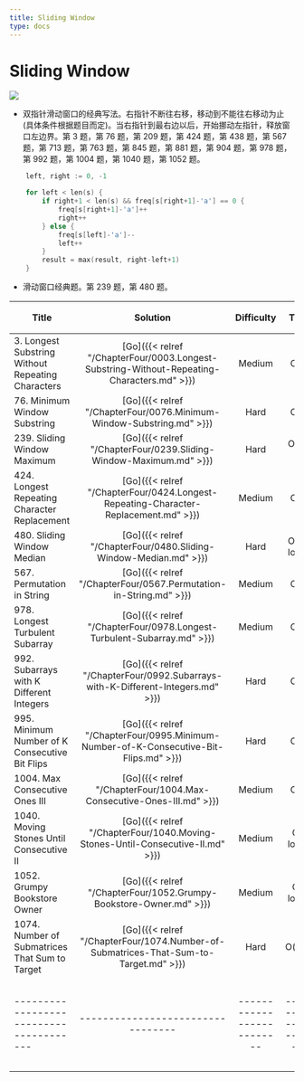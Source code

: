 ```yaml
---
title: Sliding Window
type: docs
---
```


# Sliding Window

![](https://img.halfrost.com/Leetcode/Sliding_Window.png)

- 双指针滑动窗口的经典写法。右指针不断往右移，移动到不能往右移动为止(具体条件根据题目而定)。当右指针到最右边以后，开始挪动左指针，释放窗口左边界。第 3 题，第 76 题，第 209 题，第 424 题，第 438 题，第 567 题，第 713 题，第 763 题，第 845 题，第 881 题，第 904 题，第 978 题，第 992 题，第 1004 题，第 1040 题，第 1052 题。

```c
	left, right := 0, -1

	for left < len(s) {
		if right+1 < len(s) && freq[s[right+1]-'a'] == 0 {
			freq[s[right+1]-'a']++
			right++
		} else {
			freq[s[left]-'a']--
			left++
		}
		result = max(result, right-left+1)
	}
```
- 滑动窗口经典题。第 239 题，第 480 题。

| Title | Solution | Difficulty | Time | Space | 收藏 |
| ----- | :--------: | :----------: | :----: | :-----: |:-----: |
|3. Longest Substring Without Repeating Characters | [Go]({{< relref "/ChapterFour/0003.Longest-Substring-Without-Repeating-Characters.md" >}})| Medium | O(n)| O(1)|❤️|
|76. Minimum Window Substring | [Go]({{< relref "/ChapterFour/0076.Minimum-Window-Substring.md" >}})| Hard | O(n)| O(n)|❤️|
|239. Sliding Window Maximum  | [Go]({{< relref "/ChapterFour/0239.Sliding-Window-Maximum.md" >}})| Hard | O(n * k)| O(n)|❤️|
|424. Longest Repeating Character Replacement | [Go]({{< relref "/ChapterFour/0424.Longest-Repeating-Character-Replacement.md" >}})| Medium | O(n)| O(1) ||
|480. Sliding Window Median | [Go]({{< relref "/ChapterFour/0480.Sliding-Window-Median.md" >}})| Hard | O(n * log k)| O(k)|❤️|
|567. Permutation in String | [Go]({{< relref "/ChapterFour/0567.Permutation-in-String.md" >}})| Medium | O(n)| O(1)|❤️|
|978. Longest Turbulent Subarray | [Go]({{< relref "/ChapterFour/0978.Longest-Turbulent-Subarray.md" >}})| Medium | O(n)| O(1)|❤️|
|992. Subarrays with K Different Integers | [Go]({{< relref "/ChapterFour/0992.Subarrays-with-K-Different-Integers.md" >}})| Hard | O(n)| O(n)|❤️|
|995. Minimum Number of K Consecutive Bit Flips | [Go]({{< relref "/ChapterFour/0995.Minimum-Number-of-K-Consecutive-Bit-Flips.md" >}})| Hard | O(n)| O(1)|❤️|
|1004. Max Consecutive Ones III | [Go]({{< relref "/ChapterFour/1004.Max-Consecutive-Ones-III.md" >}})| Medium | O(n)| O(1) ||
|1040. Moving Stones Until Consecutive II | [Go]({{< relref "/ChapterFour/1040.Moving-Stones-Until-Consecutive-II.md" >}})| Medium | O(n log n)| O(1) |❤️|
|1052. Grumpy Bookstore Owner | [Go]({{< relref "/ChapterFour/1052.Grumpy-Bookstore-Owner.md" >}})| Medium | O(n log n)| O(1) ||
|1074. Number of Submatrices That Sum to Target | [Go]({{< relref "/ChapterFour/1074.Number-of-Submatrices-That-Sum-to-Target.md" >}})| Hard | O(n^3)| O(n) |❤️|
|---------------------------------------|---------------------------------|--------------------------|-----------------------|-----------|--------|